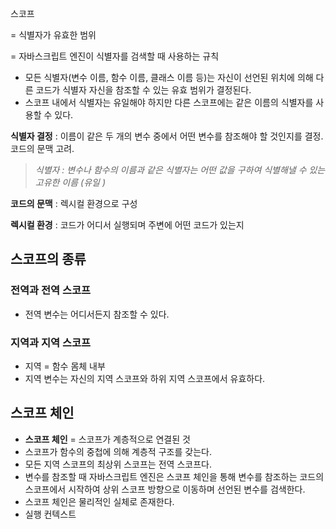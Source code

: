 스코프

= 식별자가 유효한 범위

= 자바스크립트 엔진이 식별자를 검색할 때 사용하는 규칙

- 모든 식별자(변수 이름, 함수 이름, 클래스 이름 등)는 자신이 선언된 위치에 의해 다른 코드가 식별자 자신을 참조할 수 있는 유효 범위가 결정된다.
- 스코프 내에서 식별자는 유일해야 하지만 다른 스코프에는 같은 이름의 식별자를 사용할 수 있다.

**식별자 결정** : 이름이 같은 두 개의 변수 중에서 어떤 변수를 참조해야 할 것인지를 결정. 코드의 문맥 고려.

> _식별자 : 변수나 함수의 이름과 같은 식별자는 어떤 값을 구하여 식별해낼 수 있는 고유한 이름 (유일 )_

**코드의 문맥** : 렉시컬 환경으로 구성

**렉시컬 환경** : 코드가 어디서 실행되며 주변에 어떤 코드가 있는지

## 스코프의 종류

### 전역과 전역 스코프

- 전역 변수는 어디서든지 참조할 수 있다.

### 지역과 지역 스코프

- 지역 = 함수 몸체 내부
- 지역 변수는 자신의 지역 스코프와 하위 지역 스코프에서 유효하다.

## 스코프 체인

- **스코프 체인** = 스코프가 계층적으로 연결된 것
- 스코프가 함수의 중첩에 의해 계층적 구조를 갖는다.
- 모든 지역 스코프의 최상위 스코프는 전역 스코프다.
- 변수를 참조할 때 자바스크립트 엔진은 스코프 체인을 통해 변수를 참조하는 코드의 스코프에서 시작하여 상위 스코프 방향으로 이동하며 선언된 변수를 검색한다.
- 스코프 체인은 물리적인 실체로 존재한다.
- 실행 컨텍스트
